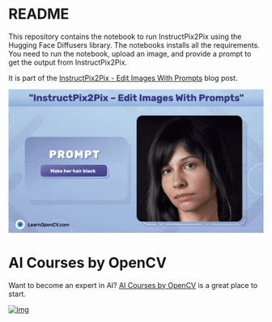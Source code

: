 # README

This repository contains the notebook to run InstructPix2Pix using the Hugging Face Diffusers library. The notebooks installs all the requirements. You need to run the notebook, upload an image, and provide a prompt to get the output from InstructPix2Pix.

It is part of the [InstructPix2Pix - Edit Images With Prompts](learnopencv.com/instructpix2pix/) blog post.

![](readme_images/instructpix2pix-featured-image.gif)

# AI Courses by OpenCV

Want to become an expert in AI? [AI Courses by OpenCV](https://opencv.org/courses/) is a great place to start.

[![img](https://camo.githubusercontent.com/5c10c2db6c1c005a3846ca4e1774a650346ef7e0be436aa7b39e50210d2a80af/68747470733a2f2f6c6561726e6f70656e63762e636f6d2f77702d636f6e74656e742f75706c6f6164732f323032332f30312f41492d436f75727365732d42792d4f70656e43562d4769746875622e706e67)](https://opencv.org/courses/)